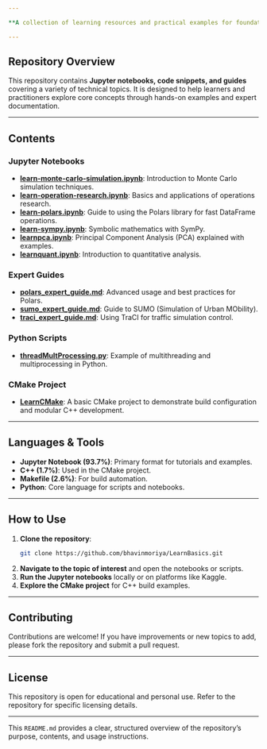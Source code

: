 ```yaml
---

**A collection of learning resources and practical examples for foundational and advanced topics in programming, data science, and operations research.**

---
```


## **Repository Overview**
This repository contains **Jupyter notebooks, code snippets, and guides** covering a variety of technical topics. It is designed to help learners and practitioners explore core concepts through hands-on examples and expert documentation.

---

## **Contents**

### **Jupyter Notebooks**
- **[learn-monte-carlo-simulation.ipynb](https://github.com/bhavinmoriya/LearnBasics/blob/main/learn-monte-carlo-simulation.ipynb)**: Introduction to Monte Carlo simulation techniques.
- **[learn-operation-research.ipynb](https://github.com/bhavinmoriya/LearnBasics/blob/main/learn-operation-research.ipynb)**: Basics and applications of operations research.
- **[learn-polars.ipynb](https://github.com/bhavinmoriya/LearnBasics/blob/main/learn-polars.ipynb)**: Guide to using the Polars library for fast DataFrame operations.
- **[learn-sympy.ipynb](https://github.com/bhavinmoriya/LearnBasics/blob/main/learn-sympy.ipynb)**: Symbolic mathematics with SymPy.
- **[learnpca.ipynb](https://github.com/bhavinmoriya/LearnBasics/blob/main/learnpca.ipynb)**: Principal Component Analysis (PCA) explained with examples.
- **[learnquant.ipynb](https://github.com/bhavinmoriya/LearnBasics/blob/main/learnquant.ipynb)**: Introduction to quantitative analysis.

### **Expert Guides**
- **[polars_expert_guide.md](https://github.com/bhavinmoriya/LearnBasics/blob/main/polars_expert_guide.md)**: Advanced usage and best practices for Polars.
- **[sumo_expert_guide.md](https://github.com/bhavinmoriya/LearnBasics/blob/main/sumo_expert_guide.md)**: Guide to SUMO (Simulation of Urban MObility).
- **[traci_expert_guide.md](https://github.com/bhavinmoriya/LearnBasics/blob/main/traci_expert_guide.md)**: Using TraCI for traffic simulation control.

### **Python Scripts**
- **[threadMultProcessing.py](https://github.com/bhavinmoriya/LearnBasics/blob/main/threadMultProcessing.py)**: Example of multithreading and multiprocessing in Python.

### **CMake Project**
- **[LearnCMake](https://github.com/bhavinmoriya/LearnBasics/tree/main/LearnCMake)**: A basic CMake project to demonstrate build configuration and modular C++ development.

---

## **Languages & Tools**
- **Jupyter Notebook (93.7%)**: Primary format for tutorials and examples.
- **C++ (1.7%)**: Used in the CMake project.
- **Makefile (2.6%)**: For build automation.
- **Python**: Core language for scripts and notebooks.

---

## **How to Use**
1. **Clone the repository**:
   ```bash
   git clone https://github.com/bhavinmoriya/LearnBasics.git
   ```
2. **Navigate to the topic of interest** and open the notebooks or scripts.
3. **Run the Jupyter notebooks** locally or on platforms like Kaggle.
4. **Explore the CMake project** for C++ build examples.

---

## **Contributing**
Contributions are welcome! If you have improvements or new topics to add, please fork the repository and submit a pull request.

---

## **License**
This repository is open for educational and personal use. Refer to the repository for specific licensing details.

---

This `README.md` provides a clear, structured overview of the repository’s purpose, contents, and usage instructions.
